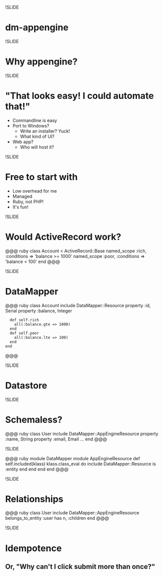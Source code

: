 !SLIDE

# dm-appengine

!SLIDE

# Why appengine?

!SLIDE

# "That looks easy! I could automate that!"
 - Commandline is easy
 - Port to Windows?
   - Write an installer? Yuck!
   - What kind of UI?
 - Web app?
   - Who will host it?

!SLIDE

# Free to start with
 - Low overhead for me
 - Managed
 - Ruby, not PHP!
 - It's fun!

!SLIDE

# Would ActiveRecord work?

@@@ ruby
    class Account < ActiveRecord::Base
      named_scope :rich,
        :conditions => 'balance >= 1000'
      named_scope :poor,
        :conditions => 'balance < 100'
    end
@@@

!SLIDE

# DataMapper

@@@ ruby
    class Account
      include DataMapper::Resource
      property :id, Serial
      property :balance, Integer
      
      def self.rich
        all(:balance.gte => 1000)
      end
      def self.poor
        all(:balance.lte => 100)
      end
    end
@@@

!SLIDE

# Datastore

!SLIDE

# Schemaless?

@@@ ruby
    class User
      include DataMapper::AppEngineResource
      property :name, String
      property :email, Email
      ...
    end
@@@

!SLIDE

@@@ ruby
    module DataMapper
      module AppEngineResource
        def self.included(klass)
          klass.class_eval do
            include DataMapper::Resource
            is :entity
          end
        end
      end
    end
@@@

!SLIDE

# Relationships

@@@ ruby
    class User
      include DataMapper::AppEngineResource
      belongs_to_entity :user
      has n, :children
    end
@@@

!SLIDE

# Idempotence
## Or, "Why can't I click submit more than once?"